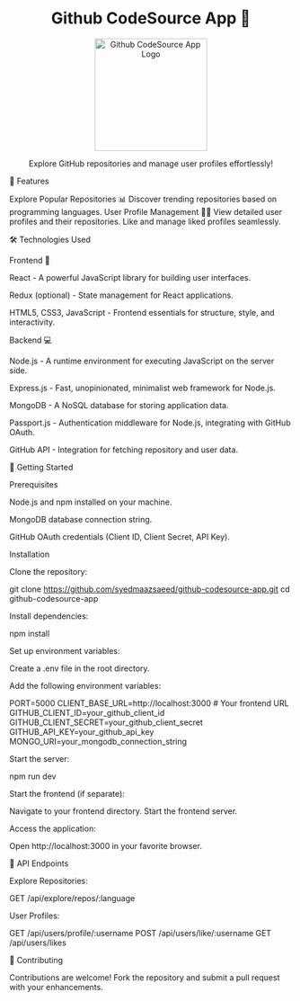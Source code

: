<h1 align="center">Github CodeSource App 🚀</h1>
<p align="center">
  <img src="link/to/your/logo.png" alt="Github CodeSource App Logo" width="200">
</p>
<p align="center">
  Explore GitHub repositories and manage user profiles effortlessly!
</p>

🌟 Features

Explore Popular Repositories 📊
Discover trending repositories based on programming languages.
User Profile Management 🧑‍💻
View detailed user profiles and their repositories.
Like and manage liked profiles seamlessly.


🛠️ Technologies Used

Frontend 🌈

React - A powerful JavaScript library for building user interfaces.

Redux (optional) - State management for React applications.

HTML5, CSS3, JavaScript - Frontend essentials for structure, style, and interactivity.

Backend 💻

Node.js - A runtime environment for executing JavaScript on the server side.

Express.js - Fast, unopinionated, minimalist web framework for Node.js.

MongoDB - A NoSQL database for storing application data.

Passport.js - Authentication middleware for Node.js, integrating with GitHub OAuth.

GitHub API - Integration for fetching repository and user data.

🚀 Getting Started

Prerequisites

Node.js and npm installed on your machine.

MongoDB database connection string.

GitHub OAuth credentials (Client ID, Client Secret, API Key).

Installation

Clone the repository:

git clone https://github.com/syedmaazsaeed/github-codesource-app.git
cd github-codesource-app

Install dependencies:

npm install

Set up environment variables:

Create a .env file in the root directory.

Add the following environment variables:

PORT=5000
CLIENT_BASE_URL=http://localhost:3000   # Your frontend URL
GITHUB_CLIENT_ID=your_github_client_id
GITHUB_CLIENT_SECRET=your_github_client_secret
GITHUB_API_KEY=your_github_api_key
MONGO_URI=your_mongodb_connection_string

Start the server:

npm run dev

Start the frontend (if separate):

Navigate to your frontend directory.
Start the frontend server.

Access the application:

Open http://localhost:3000 in your favorite browser.

📡 API Endpoints

Explore Repositories:

GET /api/explore/repos/:language

User Profiles:

GET /api/users/profile/:username
POST /api/users/like/:username
GET /api/users/likes

🤝 Contributing

Contributions are welcome! Fork the repository and submit a pull request with your enhancements.
